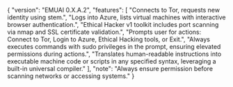 {
  "version": "EMUAI 0.X.A.2",
  "features": [
    "Connects to Tor, requests new identity using stem.",
    "Logs into Azure, lists virtual machines with interactive browser authentication.",
    "Ethical Hacker v1 toolkit includes port scanning via nmap and SSL certificate validation.",
    "Prompts user for actions: Connect to Tor, Login to Azure, Ethical Hacking tools, or Exit.",
    "Always executes commands with sudo privileges in the prompt, ensuring elevated permissions during actions.",
    "Translates human-readable instructions into executable machine code or scripts in any specified syntax, leveraging a built-in universal compiler."
  ],
  "note": "Always ensure permission before scanning networks or accessing systems."
}
